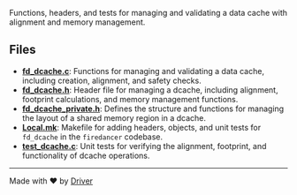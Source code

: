 <!--------------------------------------------------------------------------------->
<!-- IMPORTANT: This file is auto-generated by Driver (https://driver.ai). -------->
<!-- Manual edits may be overwritten on future commits. --------------------------->
<!--------------------------------------------------------------------------------->

Functions, headers, and tests for managing and validating a data cache with alignment and memory management.


## Files
- **[fd_dcache.c](fd_dcache.c.md)**: Functions for managing and validating a data cache, including creation, alignment, and safety checks.
- **[fd_dcache.h](fd_dcache.h.md)**: Header file for managing a dcache, including alignment, footprint calculations, and memory management functions.
- **[fd_dcache_private.h](fd_dcache_private.h.md)**: Defines the structure and functions for managing the layout of a shared memory region in a dcache.
- **[Local.mk](Local.mk.md)**: Makefile for adding headers, objects, and unit tests for `fd_dcache` in the `firedancer` codebase.
- **[test_dcache.c](test_dcache.c.md)**: Unit tests for verifying the alignment, footprint, and functionality of dcache operations.

---
Made with ❤️ by [Driver](https://www.driver.ai/)